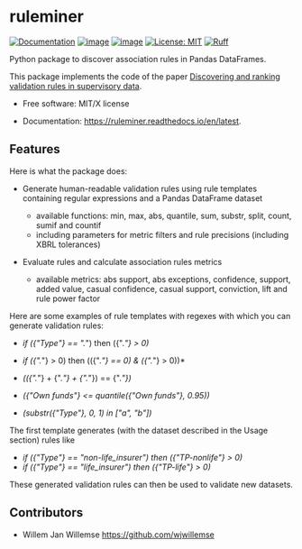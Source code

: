 # ruleminer

[![Documentation](https://readthedocs.org/projects/ruleminer/badge)](https://ruleminer.readthedocs.io/en/latest/)
[![image](https://img.shields.io/pypi/v/ruleminer.svg)](https://pypi.python.org/pypi/ruleminer)
[![image](https://img.shields.io/pypi/pyversions/ruleminer.svg)](https://pypi.python.org/pypi/ruleminer)
[![License: MIT](https://img.shields.io/badge/License-MIT-yellow.svg)](https://opensource.org/licenses/MIT)
[![Ruff](https://img.shields.io/endpoint?url=https://raw.githubusercontent.com/astral-sh/ruff/main/assets/badge/v2.json)](https://github.com/astral-sh/ruff)

Python package to discover association rules in Pandas DataFrames. 

This package implements the code of the paper [Discovering and ranking validation rules in supervisory data](https://github.com/wjwillemse/ruleminer/tree/main/docs/paper.pdf).

*   Free software: MIT/X license

*   Documentation: <https://ruleminer.readthedocs.io/en/latest>.

## Features

Here is what the package does:

* Generate human-readable validation rules using rule templates containing regular expressions and a Pandas DataFrame dataset

  - available functions: min, max, abs, quantile, sum, substr, split, count, sumif and countif
  - including parameters for metric filters and rule precisions (including XBRL tolerances)

* Evaluate rules and calculate association rules metrics

  - available metrics: abs support, abs exceptions, confidence, support, added value, casual confidence, casual support, conviction, lift and rule power factor

Here are some examples of rule templates with regexes with which you can generate validation rules:

  - *if ({"Type"} == ".*") then ({".*"} > 0)*

  - *if ({".*"} > 0) then (({".*"} == 0) & ({".*"} > 0))*

  - *(({".*"} + {".*"} + {".*"}) == {".*"})*

  - *({"Own funds"} <= quantile({"Own funds"}, 0.95))*

  - *(substr({"Type"}, 0, 1) in ["a", "b"])*

The first template generates (with the dataset described in the Usage section) rules like

  - *if ({"Type"} == "non-life_insurer") then ({"TP-nonlife"} > 0)*
  - *if ({"Type"} == "life_insurer") then ({"TP-life"} > 0)*

These generated validation rules can then be used to validate new datasets.

## Contributors

* Willem Jan Willemse <https://github.com/wjwillemse>
